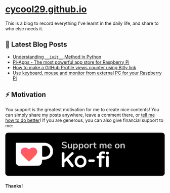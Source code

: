 # [cycool29.github.io](https://cycool29.github.io)

This is a blog to record everything I've learnt in the daily life, and share to who else needs it. 

## 📝 Latest Blog Posts 
- [Understanding `__init__` Method in Python](https://cycool29.github.io/post/000004)
- [Pi-Apps - The most powerful app store for Raspberry Pi](https://cycool29.github.io/post/000003)
- [How to make a GitHub Profile views counter using Bitly link](https://cycool29.github.io/post/000002)
- [Use keyboard, mouse and monitor from external PC for your Raspberry Pi](https://cycool29.github.io/post/000001)


## ⚡ Motivation

You support is the greatest motivation for me to create nice contents! 
You can simply share my posts anywhere, leave a comment there, or [tell me how to do better](https://github.com/cycool29/cycool29.github.io/issues/new)!
If you are generous, you can also give financial support to me:

[![ko-fi](https://github.com/cycool29/cycool29/raw/main/ko-fi.png)](https://ko-fi.com/cycool29) 

#### Thanks!

